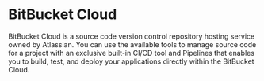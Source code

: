 
# BitBucket Cloud

BitBucket Cloud is a source code version control repository hosting service owned by Atlassian. You can use the available tools to manage source code for a project with an exclusive built-in CI/CD tool and Pipelines that enables you to build, test, and deploy your applications directly within the BitBucket Cloud.
